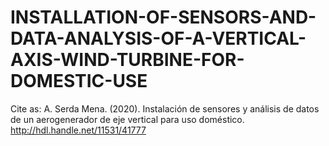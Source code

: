 # INSTALLATION-OF-SENSORS-AND-DATA-ANALYSIS-OF-A-VERTICAL-AXIS-WIND-TURBINE-FOR-DOMESTIC-USE
Cite as:
A. Serda Mena. (2020). Instalación de sensores y análisis de datos de un aerogenerador de eje vertical para uso doméstico. http://hdl.handle.net/11531/41777
